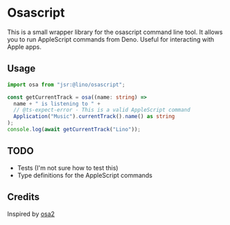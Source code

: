 # Osascript

This is a small wrapper library for the osascript command line tool. It allows
you to run AppleScript commands from Deno. Useful for interacting with Apple
apps.

## Usage

```typescript
import osa from "jsr:@lino/osascript";

const getCurrentTrack = osa((name: string) =>
  name + " is listening to " +
  // @ts-expect-error - This is a valid AppleScript command
  Application("Music").currentTrack().name() as string
);
console.log(await getCurrentTrack("Lino"));
```

## TODO

- Tests (I'm not sure how to test this)
- Type definitions for the AppleScript commands

## Credits

Inspired by [osa2](https://github.com/wtfaremyinitials/osa2)

